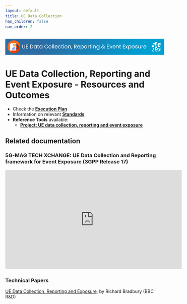 ```yaml
---
layout: default
title: UE Data Collection
has_children: false
nav_order: 2
---
```


<img src="../assets/images/Banner_UEDC.png" /> 

# UE Data Collection, Reporting and Event Exposure - Resources and Outcomes

* Check the [**Execution Plan**](https://github.com/orgs/5G-MAG/projects/44/views/21)
* Information on relevant [**Standards**](https://5g-mag.github.io/Standards/pages/data-collection-event-exposure.html)
* **Reference Tools** available:
   * [**Project: UE data collection, reporting and event exposure**](https://5g-mag.github.io/Getting-Started/pages/ue-data-collection-reporting-exposure/)

## Related documentation

### 5G-MAG TECH XCHANGE: UE Data Collection and Reporting framework for Event Exposure (3GPP Release 17)
<iframe width="560" height="315" src="https://www.youtube.com/embed/1Hv81xdbBfw?si=ZVTh7SUiMSw04_rn" title="YouTube video player" frameborder="0" allow="accelerometer; autoplay; clipboard-write; encrypted-media; gyroscope; picture-in-picture; web-share" referrerpolicy="strict-origin-when-cross-origin" allowfullscreen></iframe>

### Technical Papers
[UE Data Collection, Reporting and Exposure](https://www.3gpp.org/newsletter-issue-05-oct-2022#flipbook-flip6/17/), by Richard Bradbury (BBC R&D)
